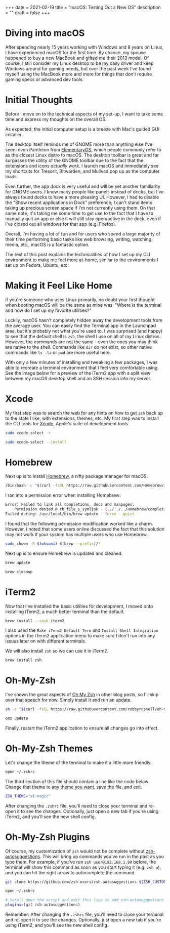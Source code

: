 +++
date = 2021-02-19
title = "macOS: Testing Out a New OS"
description = ""
draft = false
+++

# Diving into macOS

After spending nearly 15 years working with Windows and 8 years on Linux, I have
experienced macOS for the first time. By chance, my spouse happened to buy a new
MacBook and gifted me their 2013 model. Of course, I still consider my Linux
desktop to be my daily driver and keep Windows around for gaming needs, but over
the past week I've found myself using the MacBook more and more for things that
don't require gaming specs or advanced dev tools.

# Initial Thoughts

Before I move on to the technical aspects of my set-up, I want to take some time
and express my thoughts on the overall OS.

As expected, the initial computer setup is a breeze with Mac's guided GUI
installer.

The desktop itself reminds me of GNOME more than anything else I've seen: even
Pantheon from [ElementaryOS](https://elementary.io/), which people commonly
refer to as the closest Linux distro to macOS. The desktop toolbar is great and
far surpasses the utility of the GNOME toolbar due to the fact that the
extensions and icons _actually work_. I launch macOS and immediately see my
shortcuts for Tresorit, Bitwarden, and Mullvad pop up as the computer loads.

Even further, the app dock is very useful and will be yet another familiarity
for GNOME users. I know many people like panels instead of docks, but I've
always found docks to have a more pleasing UI. However, I had to disable the
"Show recent applications in Dock" preference; I can't stand items taking up
precious screen space if I'm not currently using them. On that same note, it's
taking me some time to get use to the fact that I have to manually quit an app
or else it will still stay open/active in the dock, even if I've closed out all
windows for that app (e.g. Firefox).

Overall, I'm having a lot of fun and for users who spend a large majority of
their time performing basic tasks like web browsing, writing, watching media,
etc., macOS is a fantastic option.

The rest of this post explains the technicalities of how I set up my CLI
environment to make me feel more at-home, similar to the environments I set up
on Fedora, Ubuntu, etc.

# Making it Feel Like Home

If you're someone who uses Linux primarily, no doubt your first thought when
booting macOS will be the same as mine was: "Where is the terminal and how do I
set up my favorite utilities?"

Luckily, macOS hasn't completely hidden away the development tools from the
average user. You can easily find the Terminal app in the Launchpad area, but
it's probably not what you're used to. I was surprised (and happy) to see that
the default shell is `zsh`, the shell I use on all of my Linux distros. However,
the commands are not the same - even the ones you may think are native to the
shell. Commands like `dir` do not exist, so other native commands like `ls -la`
or `pwd` are more useful here.

With only a few minutes of installing and tweaking a few packages, I was able to
recreate a terminal environment that I feel very comfortable using. See the
image below for a preview of the iTerm2 app with a split view between my macOS
desktop shell and an SSH session into my server.

# Xcode

My first step was to search the web for any hints on how to get `zsh` back up to
the state I like, with extensions, themes, etc. My first step was to install the
CLI tools for [Xcode](https://developer.apple.com/xcode/), Apple's suite of
development tools.

```sh
sudo xcode-select -r
```

```sh
sudo xcode-select --install
```

# Homebrew

Next up is to install [Homebrew](https://brew.sh), a nifty package manager for
macOS.

```sh
/bin/bash -c "$(curl -fsSL https://raw.githubusercontent.com/Homebrew/install/HEAD/install.sh)"
```

I ran into a permission error when installing Homebrew:

```sh
Error: Failed to link all completions, docs and manpages:
    Permission denied @ rb_file_s_symlink - (../../../Homebrew/completions/zsh/_brew, /usr/local/share/zsh/site-functions/_brew)
Failed during: /usr/local/bin/brew update --force --quiet
```

I found that the following permission modification worked like a charm. However,
I noted that some users online discussed the fact that this solution may not
work if your system has multiple users who use Homebrew.

```sh
sudo chown -R $(whoami) $(brew --prefix)/*
```

Next up is to ensure Homebrew is updated and cleaned.

```sh
brew update
```

```sh
brew cleanup
```

# iTerm2

Now that I've installed the basic utilities for development, I moved onto
installing iTerm2, a much better terminal than the default.

```sh
brew install --cask iterm2
```

I also used the `Make iTerm2 Default Term` and `Install Shell Integration`
options in the iTerm2 application menu to make sure I don't run into any issues
later on with different terminals.

We will also install `zsh` so we can use it in iTerm2.

```sh
brew install zsh
```

# Oh-My-Zsh

I've shown the great aspects of [Oh My Zsh](https://ohmyz.sh) in other blog
posts, so I'll skip over that speech for now. Simply install it and run an
update.

```sh
sh -c "$(curl -fsSL https://raw.githubusercontent.com/robbyrussell/oh-my-zsh/master/tools/install.sh)"
```

```sh
omz update
```

Finally, restart the iTerm2 application to ensure all changes go into effect.

# Oh-My-Zsh Themes

Let's change the theme of the terminal to make it a little more friendly.

```sh
open ~/.zshrc
```

The third section of this file should contain a line like the code below. Change
that theme to [any theme you
want](https://github.com/ohmyzsh/ohmyzsh/wiki/Themes), save the file, and exit.

```sh
ZSH_THEME="af-magic"
```

After changing the `.zshrc` file, you'll need to close your terminal and re-open
it to see the changes. Optionally, just open a new tab if you're using iTerm2,
and you'll see the new shell config.

# Oh-My-Zsh Plugins

Of course, my customization of `zsh` would not be complete without
[zsh-autosuggestions](https://github.com/zsh-users/zsh-autosuggestions). This
will bring up commands you've run in the past as you type them. For example, if
you've run `ssh user@192.168.1.99` before, the terminal will show this command
as soon as you start typing it (e.g. `zsh u`), and you can hit the right arrow
to autocomplete the command.

```sh
git clone https://github.com/zsh-users/zsh-autosuggestions ${ZSH_CUSTOM:-~/.oh-my-zsh/custom}/plugins/zsh-autosuggestions
```

```sh
open ~/.zshrc
```

```sh
# Scroll down the script and edit this line to add zsh-autosuggestions
plugins=(git zsh-autosuggestions)
```

Remember: After changing the `.zshrc` file, you'll need to close your terminal
and re-open it to see the changes. Optionally, just open a new tab if you're
using iTerm2, and you'll see the new shell config.
